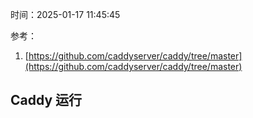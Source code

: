 时间：2025-01-17 11:45:45

参考：

1. [https://github.com/caddyserver/caddy/tree/master](https://github.com/caddyserver/caddy/tree/master)

## Caddy 运行